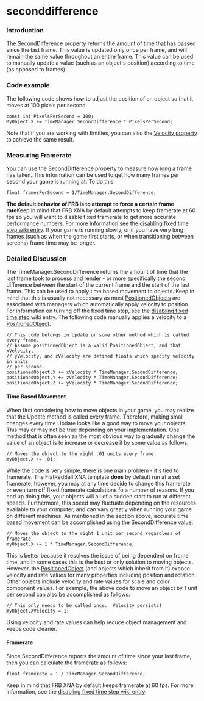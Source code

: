 # seconddifference

### Introduction

The SecondDifference property returns the amount of time that has passed since the last frame. This value is updated only once per frame, and will remain the same value throughout an entire frame. This value can be used to manually update a value (such as an object's position) according to time (as opposed to frames).

### Code example

The following code shows how to adjust the position of an object so that it moves at 100 pixels per second.

```lang:c#
const int PixelsPerSecond = 100;
MyObject.X += TimeManager.SecondDifference * PixelsPerSecond;
```

Note that if you are working with Entities, you can also the [Velocity property](../positionedobject/velocity.md) to achieve the same result.

### Measuring Framerate

You can use the SecondDifference property to measure how long a frame has taken. This information can be used to get how many frames per second your game is running at. To do this:

```
float framesPerSecond = 1/TimeManager.SecondDifference;
```

**The default behavior of FRB is to attempt to force a certain frame rate**Keep in mind that FRB XNA by default attempts to keep framerate at 60 fps so you will want to disable fixed framerate to get more accurate performance numbers. For more information see the [disabling fixed time step wiki entry](../../../../frb/docs/index.php#Disabling_Fixed_Time_Step). If your game is running slowly, or if you have very long frames (such as when the game first starts, or when transitioning between screens) frame time may be longer.

### Detailed Discussion

The TimeManager.SecondDifference returns the amount of time that the last frame took to process and render - or more specifically the second difference between the start of the current frame and the start of the last frame. This can be used to apply time based movement to objects. Keep in mind that this is usually not necessary as most [PositionedObjects](../../../../frb/docs/index.php) are associated with managers which automatically apply velocity to position. For information on turning off the fixed time step, see the [disabling fixed time step](../../../../frb/docs/index.php#Disabling_Fixed_Time_Step) wiki entry. The following code manually applies a velocity to a [PositionedObject](../../../../frb/docs/index.php).

```
// This code belongs in Update or some other method which is called every frame.
// Assume positionedObject is a valid PositionedObject, and that xVelocity,
// yVelocity, and zVelocity are defined floats which specify velocity in units
// per second.
positionedObject.X += xVelocity * TimeManager.SecondDifference;
positionedObject.Y += zVelocity * TimeManager.SecondDifference;
positionedObject.Z += yVelocity * TimeManager.SecondDifference;
```

#### Time Based Movement

When first considering how to move objects in your game, you may realize that the Update method is called every frame. Therefore, making small changes every time Update looks like a good way to move your objects. This may or may not be true depending on your implementation. One method that is often seen as the most obvious way to gradually change the value of an object is to increase or decrease it by some value as follows:

```
// Moves the object to the right .01 units every frame
myObject.X += .01;
```

While the code is very simple, there is one main problem - it's tied to framerate. The FlatRedBall XNA template **does** by default run at a set framerate; however, you may at any time decide to change this framerate, or even turn off fixed framerate calculations fo a number of reasons. If you end up doing this, your objects will all of a sudden start to run at different speeds. Furthermore, this speed may fluctuate depending on the resources available to your computer, and can vary greatly when running your game on different machines. As mentioned in the section above, accurate time based movement can be accomplished using the SecondDifference value:

```
// Moves the object to the right 1 unit per second regardless of framerate
myObject.X += 1 * TimeManager.SecondDifference;
```

This is better because it resolves the issue of being dependent on frame time, and in some cases this is the best or only solution to moving objects. However, the [PositionedObject](../../../../frb/docs/index.php) (and objects which inherit from it) expose velocity and rate values for many properties including position and rotation. Other objects include velocity and rate values for scale and color component values. For example, the above code to move an object by 1 unit per second can also be accomplished as follows:

```
// This only needs to be called once.  Velocity persists!
myObject.XVelocity = 1;
```

Using velocity and rate values can help reduce object management and keeps code cleaner.

#### Framerate

Since SecondDifference reports the amount of time since your last frame, then you can calculate the framerate as follows:

```
float framerate = 1 / TimeManager.SecondDifference;
```

Keep in mind that FRB XNA by default keeps framerate at 60 fps. For more information, see the [disabling fixed time step wiki entry](../../microsoft-xna-framework/game/isfixedtimestep.md).
